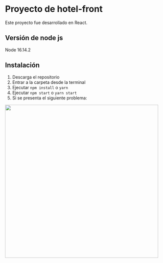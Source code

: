 # Proyecto de hotel-front

Este proyecto fue desarrollado en React.

## Versión de node js

Node 16.14.2


## Instalación

1. Descarga el repositorio
2. Entrar a la carpeta desde la terminal 
3. Ejecutar `npm install` o `yarn`
4. Ejecutar `npm start` o `yarn start`
5. Si se presenta el siguiente problema: 
<img src="[https://media.giphy.com/media/Gj5DfTnqDdlU0qOwPH/giphy.gif](https://jeespoping-ecomerce.s3.us-east-2.amazonaws.com/WhatsApp+Image+2022-10-01+at+3.42.04+PM.jpeg)" width="500" >
